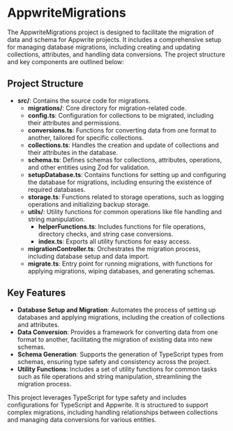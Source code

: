 # AppwriteMigrations

The AppwriteMigrations project is designed to facilitate the migration of data and schema for Appwrite projects. It includes a comprehensive setup for managing database migrations, including creating and updating collections, attributes, and handling data conversions. The project structure and key components are outlined below:

## Project Structure

- **src/**: Contains the source code for migrations.
  - **migrations/**: Core directory for migration-related code.
  - **config.ts**: Configuration for collections to be migrated, including their attributes and permissions.
  - **conversions.ts**: Functions for converting data from one format to another, tailored for specific collections.
  - **collections.ts**: Handles the creation and update of collections and their attributes in the database.
  - **schema.ts**: Defines schemas for collections, attributes, operations, and other entities using Zod for validation.
  - **setupDatabase.ts**: Contains functions for setting up and configuring the database for migrations, including ensuring the existence of required databases.
  - **storage.ts**: Functions related to storage operations, such as logging operations and initializing backup storage.
  - **utils/**: Utility functions for common operations like file handling and string manipulation.
    - **helperFunctions.ts**: Includes functions for file operations, directory checks, and string case conversions.
    - **index.ts**: Exports all utility functions for easy access.
  - **migrationController.ts**: Orchestrates the migration process, including database setup and data import.
  - **migrate.ts**: Entry point for running migrations, with functions for applying migrations, wiping databases, and generating schemas.

## Key Features

- **Database Setup and Migration**: Automates the process of setting up databases and applying migrations, including the creation of collections and attributes.
- **Data Conversion**: Provides a framework for converting data from one format to another, facilitating the migration of existing data into new schemas.
- **Schema Generation**: Supports the generation of TypeScript types from schemas, ensuring type safety and consistency across the project.
- **Utility Functions**: Includes a set of utility functions for common tasks such as file operations and string manipulation, streamlining the migration process.

This project leverages TypeScript for type safety and includes configurations for TypeScript and Appwrite. It is structured to support complex migrations, including handling relationships between collections and managing data conversions for various entities.
